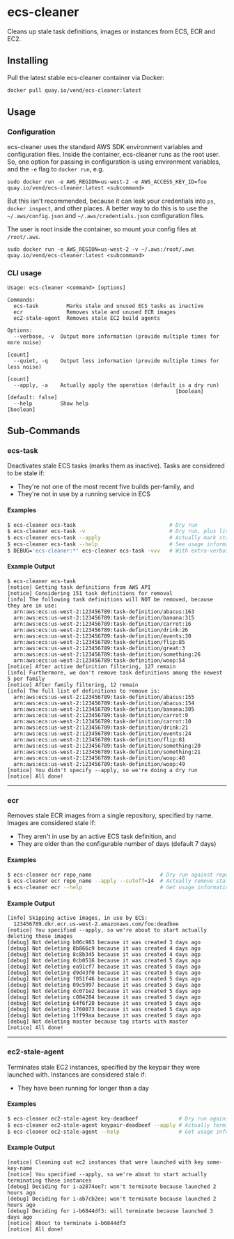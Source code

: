# ecs-cleaner

Cleans up stale task definitions, images or instances from ECS, ECR and EC2.

## Installing

Pull the latest stable ecs-cleaner container via Docker:

```sh
docker pull quay.io/vend/ecs-cleaner:latest
```

## Usage

### Configuration

ecs-cleaner uses the standard AWS SDK environment variables and configuration files.
Inside the container, ecs-cleaner runs as the root user. So, one option for passing
in configuration is using environment variables, and the `-e` flag to `docker run`, e.g.

```
sudo docker run -e AWS_REGION=us-west-2 -e AWS_ACCESS_KEY_ID=foo quay.io/vend/ecs-cleaner:latest <subcommand>
```

But this isn't recommended, because it can leak your credentials into `ps`, `docker inspect`,
and other places. A better way to do this is to use the `~/.aws/config.json` and `~/.aws/credentials.json`
configuration files.

The user is root inside the container, so mount your config files at `/root/.aws`.

```
sudo docker run -e AWS_REGION=us-west-2 -v ~/.aws:/root/.aws quay.io/vend/ecs-cleaner:latest <subcommand>
```

### CLI usage

```
Usage: ecs-cleaner <command> [options]

Commands:
  ecs-task         Marks stale and unused ECS tasks as inactive
  ecr              Removes stale and unused ECR images
  ec2-stale-agent  Removes stale EC2 build agents

Options:
  --verbose, -v  Output more information (provide multiple times for more noise)
                                                                         [count]
  --quiet, -q    Output less information (provide multiple times for less noise)
                                                                         [count]
  --apply, -a    Actually apply the operation (default is a dry run)
                                                      [boolean] [default: false]
  --help         Show help                                             [boolean]
```

## Sub-Commands

### ecs-task

Deactivates stale ECS tasks (marks them as inactive). Tasks are considered to be stale if:

 * They're not one of the most recent five builds per-family, and
 * They're not in use by a running service in ECS

#### Examples

```sh
$ ecs-cleaner ecs-task                              # Dry run
$ ecs-cleaner ecs-task -v                           # Dry run, plus list out every task considered stale
$ ecs-cleaner ecs-task --apply                      # Actually mark stale tasks as inactive
$ ecs-cleaner ecs-task --help                       # See usage information
$ DEBUG='ecs-cleaner:*' ecs-cleaner ecs-task -vvv   # With extra-verbose debugging output
```

#### Example Output

```
$ ecs-cleaner ecs-task
[notice] Getting task definitions from AWS API
[notice] Considering 151 task definitions for removal
[info] The following task definitions will NOT be removed, because they are in use:
  arn:aws:ecs:us-west-2:123456789:task-definition/abacus:163
  arn:aws:ecs:us-west-2:123456789:task-definition/banana:315
  arn:aws:ecs:us-west-2:123456789:task-definition/carrot:16
  arn:aws:ecs:us-west-2:123456789:task-definition/drink:26
  arn:aws:ecs:us-west-2:123456789:task-definition/events:30
  arn:aws:ecs:us-west-2:123456789:task-definition/flip:85
  arn:aws:ecs:us-west-2:123456789:task-definition/great:3
  arn:aws:ecs:us-west-2:123456789:task-definition/something:26
  arn:aws:ecs:us-west-2:123456789:task-definition/woop:54
[notice] After active definition filtering, 127 remain
[info] Furthermore, we don't remove task definitions among the newest 5 per family
[notice] After family filtering, 12 remain
[info] The full list of definitions to remove is:
  arn:aws:ecs:us-west-2:123456789:task-definition/abacus:155
  arn:aws:ecs:us-west-2:123456789:task-definition/abacus:154
  arn:aws:ecs:us-west-2:123456789:task-definition/banana:305
  arn:aws:ecs:us-west-2:123456789:task-definition/carrot:9
  arn:aws:ecs:us-west-2:123456789:task-definition/carrot:10
  arn:aws:ecs:us-west-2:123456789:task-definition/drink:21
  arn:aws:ecs:us-west-2:123456789:task-definition/events:24
  arn:aws:ecs:us-west-2:123456789:task-definition/flip:81
  arn:aws:ecs:us-west-2:123456789:task-definition/something:20
  arn:aws:ecs:us-west-2:123456789:task-definition/something:21
  arn:aws:ecs:us-west-2:123456789:task-definition/woop:48
  arn:aws:ecs:us-west-2:123456789:task-definition/woop:49
[notice] You didn't specify --apply, so we're doing a dry run
[notice] All done!
```

---

### ecr

Removes stale ECR images from a single repository, specified by name. Images are considered stale if:

  * They aren't in use by an active ECS task definition, and
  * They are older than the configurable number of days (default 7 days)

#### Examples

```sh
$ ecs-cleaner ecr repo_name                      # Dry run against repo_name in $AWS_DEFAULT_REGION
$ ecs-cleaner ecr repo_name --apply --cutoff=14  # Actually remove stale images older than 14 days
$ ecs-cleaner ecr --help                         # Get usage information
```

#### Example Output

```
[info] Skipping active images, in use by ECS:
  123456789.dkr.ecr.us-west-2.amazonaws.com/foo:deadbee
[notice] You specified --apply, so we're about to start actually deleting these images
[debug] Not deleting b06c983 because it was created 3 days ago
[debug] Not deleting 8b866c9 because it was created 4 days ago
[debug] Not deleting 8c8b345 because it was created 4 days agp
[debug] Not deleting 0cb0516 because it was created 5 days ago
[debug] Not deleting ea91cf7 because it was created 5 days ago
[debug] Not deleting d9d43f0 because it was created 5 days ago
[debug] Not deleting f051f46 because it was created 5 days ago
[debug] Not deleting 09c5997 because it was created 5 days ago
[debug] Not deleting dc071e2 because it was created 5 days ago
[debug] Not deleting c084284 because it was created 5 days ago
[debug] Not deleting 64f6f20 because it was created 5 days ago
[debug] Not deleting 1760073 because it was created 5 days ago
[debug] Not deleting 1ff99aa because it was created 5 days ago
[debug] Not deleting master because tag starts with master
[notice] All done!
```

---

### ec2-stale-agent

Terminates stale EC2 instances, specified by the keypair they were launched with. Instances are considered stale if:

  * They have been running for longer than a day

#### Examples

```sh
$ ecs-cleaner ec2-stale-agent key-deadbeef             # Dry run against key keypair-deadbeef in $AWS_DEFAULT_REGION
$ ecs-cleaner ec2-stale-agent keypair-deadbeef --apply # Actually terminate stale instances
$ ecs-cleaner ec2-stale-agent --help                   # Get usage information
```

#### Example Output

```
[notice] Cleaning out ec2 instances that were launched with key some-key-name
[notice] You specified --apply, so we're about to start actually terminating these instances
[debug] Deciding for i-a2874ee7: won't terminate because launched 2 hours ago
[debug] Deciding for i-ab7cb2ee: won't terminate because launched 2 hours ago
[debug] Deciding for i-b6844df3: will terminate because launched 3 days ago
[notice] About to terminate i-b6844df3
[notice] All done!
```
